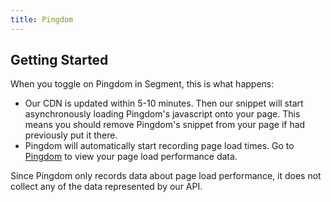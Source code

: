 ```yaml
---
title: Pingdom
---
```


## Getting Started

When you toggle on Pingdom in Segment, this is what happens:

+ Our CDN is updated within 5-10 minutes. Then our snippet will start asynchronously loading Pingdom's javascript onto your page. This means you should remove Pingdom's snippet from your page if had previously put it there.
+ Pingdom will automatically start recording page load times. Go to [Pingdom](https://my.pingdom.com/rum) to view your page load performance data.

Since Pingdom only records data about page load performance, it does not collect any of the data represented by our API.
